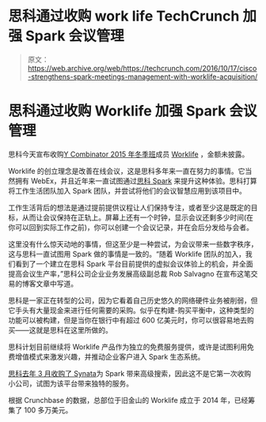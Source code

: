 # 思科通过收购 work life TechCrunch 加强 Spark 会议管理

> 原文：<https://web.archive.org/web/https://techcrunch.com/2016/10/17/cisco-strengthens-spark-meetings-management-with-worklife-acquisition/>

# 思科通过收购 Worklife 加强 Spark 会议管理

思科今天宣布收购[Y Combinator 2015 年冬季班](https://web.archive.org/web/20221208075114/https://beta.techcrunch.com/2015/03/11/worklife-better-meetings/)成员 [Worklife](https://web.archive.org/web/20221208075114/https://www.worklife.com/) ，金额未披露。

Worklife 的创立理念是改善在线会议，这是思科多年来一直在努力的事情。它当然拥有 WebEx，并且近年来一直试图通过[思科 Spark](https://web.archive.org/web/20221208075114/https://www.ciscospark.com/) 来提升这种体验。思科打算将工作生活团队加入 Spark 团队，并尝试将他们的会议智慧应用到该项目中。

工作生活背后的想法是通过提前提供议程让人们保持专注，或者至少这是既定的目标，从而让会议保持在正轨上。屏幕上还有一个时钟，显示会议还剩多少时间(在你可以回到实际工作之前)，你可以创建一个会议记录，并在会后分发给与会者。

这里没有什么惊天动地的事情，但这至少是一种尝试，为会议带来一些数字秩序，这与思科一直试图用 Spark 做的事情是一致的。“随着 Worklife 团队的加入，我们看到了一个建立在思科 Spark 平台目前提供的虚拟会议体验上的机会，并全面提高会议生产率，”思科公司企业业务发展高级副总裁 Rob Salvagno 在宣布这笔交易的博客文章中写道。

思科是一家正在转型的公司，因为它看着自己历史悠久的网络硬件业务被削弱，但它手头有大量现金来进行任何需要的采购。似乎在构建-购买平衡中，这种类型的功能可以被构建，但是当你在银行中有超过 600 亿美元时，你可以很容易地去购买——这就是思科在这里所做的。

思科计划目前继续将 Worklife 产品作为独立的免费服务提供，或许是试图利用免费增值模式来激发兴趣，并推动企业客户进入 Spark 生态系统。

[思科去年 3 月收购了 Synata](https://web.archive.org/web/20221208075114/https://beta.techcrunch.com/2016/03/09/cisco-bringing-advanced-search-to-spark-platform-with-synata-acquisition/)为 Spark 带来高级搜索，因此这不是它第一次收购小公司，试图为该平台带来独特的服务。

根据 Crunchbase 的数据，总部位于旧金山的 Worklife 成立于 2014 年，已经筹集了 100 多万美元。